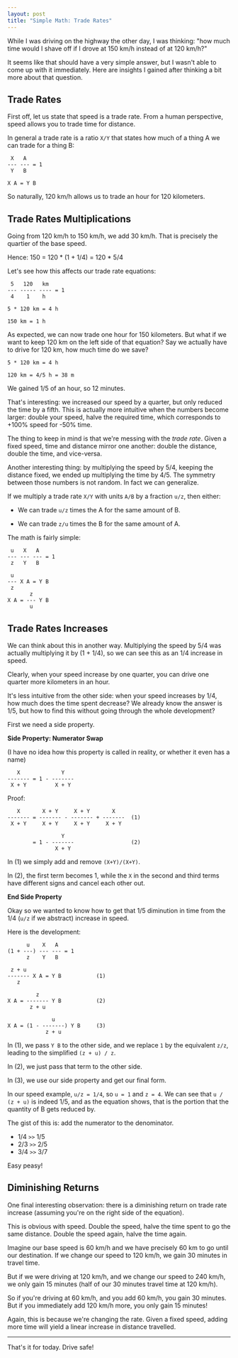 ```yaml
---
layout: post
title: "Simple Math: Trade Rates"
---
```



While I was driving on the highway the other day, I was thinking: "how much time
would I shave off if I drove at 150 km/h instead of at 120 km/h?"

It seems like that should have a very simple answer, but I wasn't able to come
up with it immediately. Here are insights I gained after thinking a bit more
about that question.

## Trade Rates

First off, let us state that speed is a trade rate. From a human perspective,
speed allows you to trade time for distance.

In general a trade rate is a ratio `X/Y` that states how much of a thing A we
can trade for a thing B:

```
 X   A
--- --- = 1
 Y   B
 
X A = Y B
```

So naturally, 120 km/h allows us to trade an hour for 120 kilometers.

## Trade Rates Multiplications

Going from 120 km/h to 150 km/h, we add 30 km/h. That is precisely the quartier
of the base speed.

Hence: 150 = 120 \* (1 + 1/4) = 120 \* 5/4

Let's see how this affects our trade rate equations:

```
 5   120   km
--- ----- ---- = 1
 4    1    h
 
5 * 120 km = 4 h

150 km = 1 h
```

As expected, we can now trade one hour for 150 kilometers. But what if we want
to keep 120 km on the left side of that equation? Say we actually have to drive
for 120 km, how much time do we save?


```
5 * 120 km = 4 h

120 km = 4/5 h = 38 m
```

We gained 1/5 of an hour, so 12 minutes.

That's interesting: we increased our speed by a quarter, but only reduced the
time by a fifth. This is actually more intuitive when the numbers become larger:
double your speed, halve the required time, which corresponds to +100% speed for
-50% time.

The thing to keep in mind is that we're messing with the *trade rate*. Given a
fixed speed, time and distance mirror one another: double the distance, double
the time, and vice-versa.

Another interesting thing: by multiplying the speed by 5/4, keeping the distance
fixed, we ended up multiplying the time by 4/5. The symmetry between those
numbers is not random. In fact we can generalize.

If we multiply a trade rate `X/Y` with units `A/B` by a fraction `u/z`, then either:

- We can trade `u/z` times the A for the same amount of B.

- We can trade `z/u` times the B for the same amount of A.

The math is fairly simple:

```
 u   X   A
--- --- --- = 1
 z   Y   B
 
 u
--- X A = Y B
 z
       z
X A = --- Y B
       u
```

## Trade Rates Increases

We can think about this in another way. Multiplying the speed by 5/4 was
actually multiplying it by (1 + 1/4), so we can see this as an 1/4 increase in
speed.

Clearly, when your speed increase by one quarter, you can drive one quarter more
kilometers in an hour.

It's less intuitive from the other side: when your speed increases by 1/4, how
much does the time spent decrease? We already know the answer is 1/5, but how to
find this without going through the whole development?

First we need a side property.

**Side Property: Numerator Swap**

(I have no idea how this property is called in reality, or whether it even has a name)

```
   X             Y
------- = 1 - -------
 X + Y         X + Y
```

Proof:

```
   X       X + Y     X + Y       X
------- = ------- - ------- + -------  (1)
 X + Y     X + Y     X + Y     X + Y
 
                 Y
        = 1 - -------                  (2)
               X + Y
```

In (1) we simply add and remove `(X+Y)/(X+Y)`.

In (2), the first term becomes 1, while the `X` in the second and third terms
have different signs and cancel each other out.


**End Side Property**

Okay so we wanted to know how to get that 1/5 diminution in time from the 1/4
(`u/z` if we abstract) increase in speed.

Here is the development:

```
      u    X   A
(1 + ---) --- --- = 1
      z    Y   B
      
 z + u
------- X A = Y B           (1)
   z

         z
X A = ------- Y B           (2)
       z + u
       
              u
X A = (1 - -------) Y B     (3)
            z + u
```

In (1), we pass `Y B` to the other side, and we replace `1` by the equivalent
`z/z`, leading to the simplified `(z + u) / z`.

In (2), we just pass that term to the other side.

In (3), we use our side property and get our final form.

In our speed example, `u/z = 1/4`, so `u = 1` and `z = 4`. We can see that `u /
(z + u)` is indeed 1/5, and as the equation shows, that is the portion that the
quantity of B gets reduced by.

The gist of this is: add the numerator to the denominator.

- 1/4 `>>` 1/5
- 2/3 `>>` 2/5
- 3/4 `>>` 3/7

Easy peasy!

## Diminishing Returns

One final interesting observation: there is a diminishing return on trade rate
increase (assuming you're on the right side of the equation).

This is obvious with speed. Double the speed, halve the time spent to go the
same distance. Double the speed again, halve the time again.

Imagine our base speed is 60 km/h and we have precisely 60 km to go until our
destination. If we change our speed to 120 km/h, we gain 30 minutes in travel
time.

But if we were driving at 120 km/h, and we change our speed to 240 km/h, we only
gain 15 minutes (half of our 30 minutes travel time at 120 km/h).

So if you're driving at 60 km/h, and you add 60 km/h, you gain 30 minutes. But
if you immediately add 120 km/h more, you only gain 15 minutes!

Again, this is because we're changing the rate. Given a fixed speed, adding more
time will yield a linear increase in distance travelled.

---

That's it for today. Drive safe!
